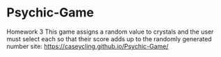 # Psychic-Game
Homework 3
This game assigns a random value to crystals and the user must select each so that their score adds up to the randomly generated number
site: https://caseycling.github.io/Psychic-Game/
